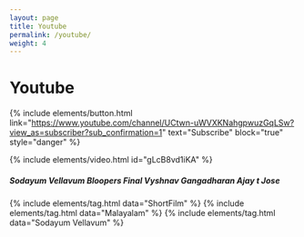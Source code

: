 ```yaml
---
layout: page
title: Youtube
permalink: /youtube/
weight: 4
---
```


# **Youtube**
{% include elements/button.html link="https://www.youtube.com/channel/UCtwn-uWVXKNahgpwuzGqLSw?view_as=subscriber?sub_confirmation=1" text="Subscribe" block="true" style="danger" %}

{% include elements/video.html id="gLcB8vd1iKA" %}
##### Sodayum Vellavum Bloopers Final Vyshnav Gangadharan Ajay t Jose
{% include elements/tag.html data="ShortFilm" %}
{% include elements/tag.html data="Malayalam" %}
{% include elements/tag.html data="Sodayum Vellavum" %}

